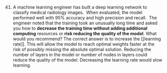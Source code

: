 41. A machine learning engineer has built a deep learning network to classify medical radiology images.  When evaluated, the model performed well with 95% accuracy and high precision and recall.  The engineer noted that the training took an unusually long time and asked you how to **decrease the training time without adding additional computing** resources or **risk reducing the quality of the model**. What would you recommend?
The correct answer is to increase the [[learning rate]]. This will allow the model to reach optimal weights faster at the risk of possibly missing the absolute optimal solution. Reducing the number of layers in the model or number of nodes in layers could reduce the quality of the model. Decreasing the learning rate would slow learning.
